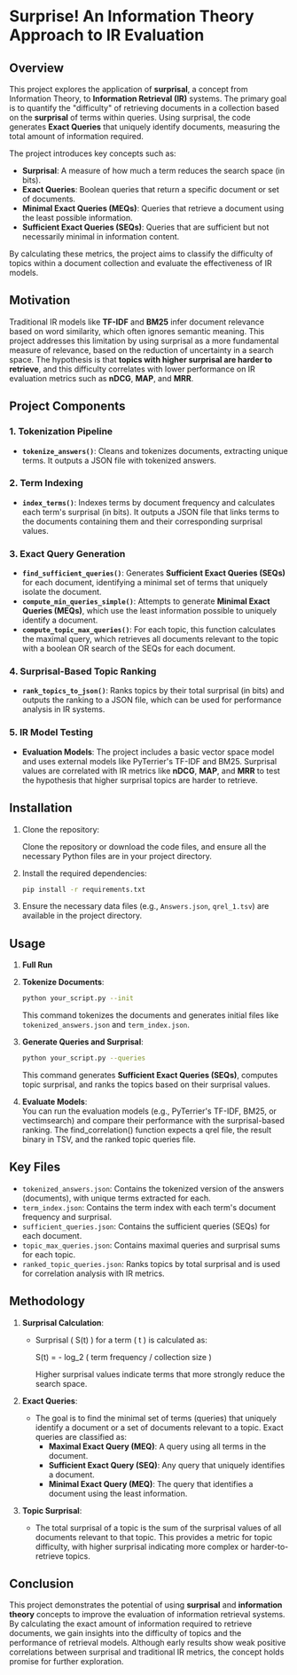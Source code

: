 # Surprise! An Information Theory Approach to IR Evaluation

## Overview

This project explores the application of **surprisal**, a concept from Information Theory, to **Information Retrieval (IR)** systems. The primary goal is to quantify the "difficulty" of retrieving documents in a collection based on the **surprisal** of terms within queries. Using surprisal, the code generates **Exact Queries** that uniquely identify documents, measuring the total amount of information required.

The project introduces key concepts such as:

- **Surprisal**: A measure of how much a term reduces the search space (in bits).
- **Exact Queries**: Boolean queries that return a specific document or set of documents.
- **Minimal Exact Queries (MEQs)**: Queries that retrieve a document using the least possible information.
- **Sufficient Exact Queries (SEQs)**: Queries that are sufficient but not necessarily minimal in information content.

By calculating these metrics, the project aims to classify the difficulty of topics within a document collection and evaluate the effectiveness of IR models.

## Motivation

Traditional IR models like **TF-IDF** and **BM25** infer document relevance based on word similarity, which often ignores semantic meaning. This project addresses this limitation by using surprisal as a more fundamental measure of relevance, based on the reduction of uncertainty in a search space. The hypothesis is that **topics with higher surprisal are harder to retrieve**, and this difficulty correlates with lower performance on IR evaluation metrics such as **nDCG**, **MAP**, and **MRR**.

## Project Components

### 1. **Tokenization Pipeline**

- **`tokenize_answers()`**: Cleans and tokenizes documents, extracting unique terms. It outputs a JSON file with tokenized answers.

### 2. **Term Indexing**

- **`index_terms()`**: Indexes terms by document frequency and calculates each term's surprisal (in bits). It outputs a JSON file that links terms to the documents containing them and their corresponding surprisal values.

### 3. **Exact Query Generation**

- **`find_sufficient_queries()`**: Generates **Sufficient Exact Queries (SEQs)** for each document, identifying a minimal set of terms that uniquely isolate the document.
- **`compute_min_queries_simple()`**: Attempts to generate **Minimal Exact Queries (MEQs)**, which use the least information possible to uniquely identify a document.
- **`compute_topic_max_queries()`**: For each topic, this function calculates the maximal query, which retrieves all documents relevant to the topic with a boolean OR search of the SEQs for each document.

### 4. **Surprisal-Based Topic Ranking**

- **`rank_topics_to_json()`**: Ranks topics by their total surprisal (in bits) and outputs the ranking to a JSON file, which can be used for performance analysis in IR systems.

### 5. **IR Model Testing**

- **Evaluation Models**: The project includes a basic vector space model and uses external models like PyTerrier's TF-IDF and BM25. Surprisal values are correlated with IR metrics like **nDCG**, **MAP**, and **MRR** to test the hypothesis that higher surprisal topics are harder to retrieve.

## Installation

1. Clone the repository:

    Clone the repository or download the code files, and ensure all the necessary Python files are in your project directory.

2. Install the required dependencies:

    ```bash
    pip install -r requirements.txt
    ```

3. Ensure the necessary data files (e.g., `Answers.json`, `qrel_1.tsv`) are available in the project directory.

## Usage

1. **Full Run**

2. **Tokenize Documents**:

    ```bash
    python your_script.py --init
    ```

    This command tokenizes the documents and generates initial files like `tokenized_answers.json` and `term_index.json`.

3. **Generate Queries and Surprisal**:

    ```bash
    python your_script.py --queries
    ```

    This command generates **Sufficient Exact Queries (SEQs)**, computes topic surprisal, and ranks the topics based on their surprisal values.

4. **Evaluate Models**:  
   You can run the evaluation models (e.g., PyTerrier's TF-IDF, BM25, or vectimsearch) and compare their performance with the surprisal-based ranking. The find_correlation() function expects a qrel file, the result binary in TSV, and the ranked topic queries file.

## Key Files

- `tokenized_answers.json`: Contains the tokenized version of the answers (documents), with unique terms extracted for each.
- `term_index.json`: Contains the term index with each term's document frequency and surprisal.
- `sufficient_queries.json`: Contains the sufficient queries (SEQs) for each document.
- `topic_max_queries.json`: Contains maximal queries and surprisal sums for each topic.
- `ranked_topic_queries.json`: Ranks topics by total surprisal and is used for correlation analysis with IR metrics.

## Methodology

1. **Surprisal Calculation**:
   - Surprisal \( S(t) \) for a term \( t \) is calculated as:

        S(t) = - log_2 ( term frequency / collection size )

     Higher surprisal values indicate terms that more strongly reduce the search space.

2. **Exact Queries**:
   - The goal is to find the minimal set of terms (queries) that uniquely identify a document or a set of documents relevant to a topic. Exact queries are classified as:
     - **Maximal Exact Query (MEQ)**: A query using all terms in the document.
     - **Sufficient Exact Query (SEQ)**: Any query that uniquely identifies a document.
     - **Minimal Exact Query (MEQ)**: The query that identifies a document using the least information.

3. **Topic Surprisal**:
   - The total surprisal of a topic is the sum of the surprisal values of all documents relevant to that topic. This provides a metric for topic difficulty, with higher surprisal indicating more complex or harder-to-retrieve topics.

## Conclusion

This project demonstrates the potential of using **surprisal** and **information theory** concepts to improve the evaluation of information retrieval systems. By calculating the exact amount of information required to retrieve documents, we gain insights into the difficulty of topics and the performance of retrieval models. Although early results show weak positive correlations between surprisal and traditional IR metrics, the concept holds promise for further exploration.
